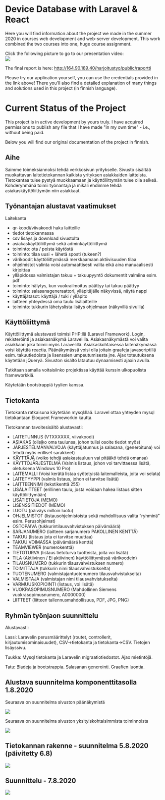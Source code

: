# Device Database with Laravel & React
Here you will find information about the project we made in the summer 2020 in courses web development and web-server development. This work combined the two courses into one, huge course assignment.

Click the following picture to go to our presentation video:<br/>
[![](http://img.youtube.com/vi/FTuJoErPsvg/0.jpg)](http://www.youtube.com/watch?v=FTuJoErPsvg "Laitetietokanta esitelmä")

The final report is here: http://164.90.189.40/harjoitustyo/public/raportti

Please try our application yourself, you can use the credentials provided in the link above! There you'll also find a detailed explanation of many things and solutions used in this project (in finnish language).
  
# Current Status of the Project
This project is in active development by yours truly. I have acquired permissions to publish any file that I have made "in my own time" - i.e., without being paid.
<!-- Commented out: detailed report is already available at http://164.90.189.40/harjoitustyo/public/raportti
<img id="main" src="./img/addnewitem.png"><img>
<img id="main" src="./img/entity_relations_final.png"><img>
<img id="main" src="./img/paanakymat.png"><img>
<img id="main" src="./img/sivustokohtaiset_toiminnot.png"><img>
-->




Below you will find our original documentation of the project in finnish.

## Aihe

Saimme toimeksiannoksi tehdä verkkosivun yritykselle. Sivusto sisältää muokattavan laitetietokannan kaikista yrityksen asiakkaiden laitteista. Tietokantaa tulee pystyä muokkaamaan ja käyttöliittymän tulee olla selkeä. Kohderyhmänä toimii työnantaja ja mikäli ehdimme tehdä asiakaskäyttöliittymän niin asiakkaat.

## Työnantajan alustavat vaatimukset

Laitekanta

- qr-koodi/viivakoodi haku laitteille
- tiedot tietokannassa
- csv lisäys ja download sivustolta
- asiakaskäyttöliittymä sekä adminkäyttöliittymä
- toiminto: ota / poista käytöstä
- toiminto: tilaa uusi + lähetä sposti (tukeen?)
- värikoodit käyttöliittymässä merkkaamaan aktiivisuuden tilaa
- ohjelmistot valinta voisi automaattisesti valita eikä aina manuaalisesti kirjoittaa
- ylläpidossa valmistajan takuu + takuupyyntö dokumentit valmiina esim. pdf
- toiminto: hälytys, kun vuokrailmoitus päättyy tai takuu päättyy
- toiminto: salasanageneraattori, ylläpitäjälle näkyvissä, näytä nappi
- käyttäjätasot: käyttäjä / tuki / ylläpito
- laitteen yhteydessä oma taulu lisälaitteille
- toiminto: tukkurin lähetyslista lisäys ohjelmaan (näkyvillä sivuilla)


## Käyttöliittymä

Käyttöliittymä alustavasti toimisi PHP:llä (Laravel Framework). Login, rekisteröinti ja asiakasnäkymä Laravelilla. Asiakasnäkymästä voi valita asiakkaan joka toimii myös Laravelillä. Asiakaskohtaisessa laitenäkymässä voisi käyttää reactia. Päänäkymässä voisi olla joitain graafeja javascriptillä esim. takuutiedoista ja lisenssien umpeutumisesta jne. Ajax toteutuksena käytetään jQueryä. Sivuston sisältö latautuu dynaamisesti ajaxin avulla.

Tutkitaan samalla voitaisiinko projektissa käyttää kurssin ulkopuolista frameworkkiä.

Käytetään bootstrappiä tyylien kanssa.


## Tietokanta

Tietokanta ratkaisuna käytetään mysql:llää. Laravel ottaa yhteyden mysql tietokantaan Eloquent Frameworkin kautta.

Tietokannan tavoitesisältö alustavasti:

- LAITETUNNUS (VTXXXXXX, viivakoodi)
- ASIAKAS (olisiko oma taulunsa, johon tulisi osoite tiedot myös)
- JÄRJESTELMÄNVALVOJA (käyttäjätunnus ja salasana, (generoituna) voi tehdä myös erilliset sarakkeet)
- KÄYTTÄJÄ (voiko tehdä asiakastauluun vai pitääkö tehdä omansa)
- KÄYTTÖJÄRJESTELMÄ (Valmis listaus, johon voi tarvittaessa lisätä, oletuksena Windows 10 Pro)
- LAITEMALLI (Voisi kerätä listaa syötetyistä laitemalleista, joita voi selata)
- LAITETYYPPI (valmis listaus, johon ei tarvitse lisätä)
- LAITTEENNIMI (tekstikenttä 255)
- LISÄLAITTEET (erillinen taulu, josta voidaan hakea listaus sitten käyttöliittymään)
- LISÄTIETOJA (MEMO)
- LISENSSITIEDOT (MEMO)
- LUOTU (päiväys milloin luotu)
- OHJELMISTOT (listausohjelmistoista sekä mahdollisuus valita ”ryhminä” esim. Perusohjelmat)
- OSTOPÄIVÄ (tukkurintilausvahvistuksen päivämäärä)
- SARJANUMERO (laitteen sarjanumero PAKOLLINEN KENTTÄ)
- TAKUU (listaus jota ei tarvitse muuttaa)
- TAKUU VOIMASSA (päivämäärä kenttä)
- TEAMVIEWER (numerokenttä)
- TIETOTURVA (listaus tietoturva tuotteista, joita voi lisätä)
- TILA (Aktiivinen / Ei aktiivinen) käyttöliittymässä värikoodein)
- TILAUSNUMERO (tukkurin tilausvahvistuksen numero)
- TOIMITTAJA (tukkurin nimi tilausvahvistukselta)
- TUOTENUMERO (valmistajantuotenumero tilausvahvistukselta)
- VALMISTAJA (valmistajan nimi tilausvahvistukselta)
- VARMUUSKOPIOINTI (listaus, voi lisätä)
- VUOKRASOPIMUSNUMERO (Mahdollinen Siemens vuokrasopimusnumero, A0000000)
- LIITTEET (liitteen tallennusmahdollisuus, PDF, JPG, PNG)


## Ryhmän työnjaon suunnittelu

Alustavasti:

Lassi: Laravelin perusmäärittelyt (routet, controllerit, kirjautumisominaisuudet), CSV->tietokanta ja tietokanta->CSV. Tietojen lisäyssivu.

Tuukka: Mysql tietokanta ja Laravelin migraatiotiedostot. Ajax mietintöjä.

Tatu: Bladeja ja bootstrappia. Salasanan generointi. Graafien luontia.



## Alustava suunnitelma komponenttitasolla 1.8.2020
<p style="display: block">Seuraava on suunnitelma sivuston päänäkymistä</p>
<img id="main" src="./img/laitetietokanta_p%C3%A4%C3%A4n%C3%A4kym%C3%A4.png"><img>
<p style="display: block">Seuraava on suunnitelma sivuston yksityiskohtaisimmista toiminnoista</p>
<img id="comps" src="./img/laitetietokanta_toiminnot.png"></img>


## Tietokannan rakenne - suunnitelma 5.8.2020 (päivitetty 6.8)

<img src="./img/entity_relations.png"></img>


## Suunnittelu - 7.8.2020

<img id="comps_0708" src="./img//laitetietokanta_toiminnot_2020_08_07_02.png">
